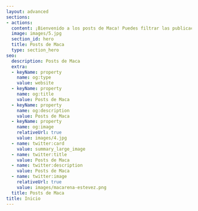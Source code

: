 ```yaml
---
layout: advanced
sections:
- actions:
  content: ¡Bienvenido a los posts de Maca! Puedes filtrar las publicaciones por categoría, ordenarlas por título o fecha o utilizar el buscador. Si tienes alguna duda, quieres información adicional sobre alguna publicación o quieres el archivo .ppt correspondiente a cada diapositiva [ponte en contacto conmigo](/contacto/)
  image: images/5.jpg
  section_id: hero
  title: Posts de Maca
  type: section_hero
seo:
  description: Posts de Maca
  extra:
  - keyName: property
    name: og:type
    value: website
  - keyName: property
    name: og:title
    value: Posts de Maca
  - keyName: property
    name: og:description
    value: Posts de Maca
  - keyName: property
    name: og:image
    relativeUrl: true
    value: images/4.jpg
  - name: twitter:card
    value: summary_large_image
  - name: twitter:title
    value: Posts de Maca
  - name: twitter:description
    value: Posts de Maca
  - name: twitter:image
    relativeUrl: true
    value: images/macarena-estevez.png
  title: Posts de Maca
title: Inicio
---
```

